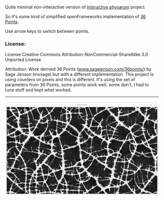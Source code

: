 Quite minimal non-interactive version of [Interactive physarum](https://github.com/Bleuje/interactive-physarum) project.

So it's some kind of simplified openFrameworks implementation of [36 Points](www.sagejenson.com/36points/).

Use arrow keys to switch between points.

### License:
License Creative Commons Attribution-NonCommercial-ShareAlike 3.0 Unported License

Attribution:
Work derived 36 Points (www.sagejenson.com/36points/) by Sage Jenson (mxsage) but with a different implementation.
This project is using counters on pixels and this is different.
It's using the set of parameters from 36 Points, some points work well, some don't, I had to tune stuff and kept what worked.

________

![Point screenshot 1](/doc/Point-example-1.png)
